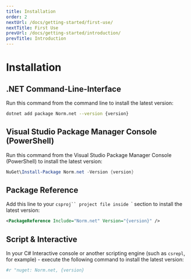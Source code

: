 ```yaml
---
title: Installation
order: 2
nextUrl: /docs/getting-started/first-use/
nextTitle: First Use
prevUrl: /docs/getting-started/introduction/
prevTitle: Introduction
---
```


# Installation

## .NET Command-Line-Interface

Run this command from the command line to install the latest version:

```bash
dotnet add package Norm.net --version {version}
```

## Visual Studio Package Manager Console (PowerShell)

Run this command from the Visual Studio Package Manager Console (PowerShell) to install the latest version:

```powershell
NuGet\Install-Package Norm.net -Version {version}
```

## Package Reference

Add this line to your `csproj`` project file inside `<ItemGroup>` section to install the latest version:

```xml
<PackageReference Include="Norm.net" Version="{version}" />
```

## Script & Interactive

In your C# Interactive console or another scripting engine (such as `csrepl`, for example) - execute the following command to install the latest version:

```yaml
#r "nuget: Norm.net, {version}
```

